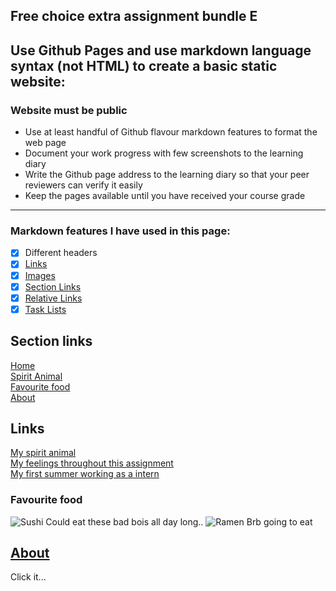 ## Free choice extra assignment bundle E
## Use Github Pages and use markdown language syntax (not HTML) to create a basic static website:
### Website must be public
* Use at least handful of Github flavour markdown features to format the web page
* Document your work progress with few screenshots to the learning diary
* Write the Github page address to the learning diary so that your peer reviewers can verify it easily
* Keep the pages available until you have received your course grade

---

### Markdown features I have used in this page:
- [x] Different headers
- [x] [Links](https://kaubbila.github.io/BundleE/#links)
- [x] [Images](https://kaubbila.github.io/BundleE/#favourite-food)
- [x] [Section Links](https://kaubbila.github.io/BundleE/#section-links)
- [x] [Relative Links](https://kaubbila.github.io/BundleE/#about)
- [x] [Task Lists](https://kaubbila.github.io/BundleE/#markdown-features-i-have-used-in-this-page)

## Section links
[Home](https://kaubbila.github.io/BundleE/#free-choice-extra-assignment-bundle)<br>
[Spirit Animal](https://kaubbila.github.io/BundleE/#my-spirit-animal)<br>
[Favourite food](https://kaubbila.github.io/BundleE/#favourite-food)<br>
[About](https://kaubbila.github.io/BundleE/#about)

## Links
[My spirit animal](https://en.wikipedia.org/wiki/Capybara)<br>
[My feelings throughout this assignment](https://i.guim.co.uk/img/media/3aab8a0699616ac94346c05f667b40844e46322f/0_123_5616_3432/master/5616.jpg?width=700&quality=85&auto=format&fit=max&s=a476da702aff265ce6f586be1412b1e1)<br>
[My first summer working as a intern](https://en.wikipedia.org/wiki/Impostor_syndrome)

### Favourite food 
![Sushi](https://img.ccnull.de/1020000/preview/1022911_75035b229cbfcfac2e53e66cd0175c45.jpg)
Could eat these bad bois all day long..
![Ramen](https://images.pixexid.com/a-vibrant-bowl-of-spicy-ramen-steams-with-fragrant-broth-tender-noodles-and-an-ilkavjvi.jpeg)
Brb going to eat

## [About](about.md)
Click it...